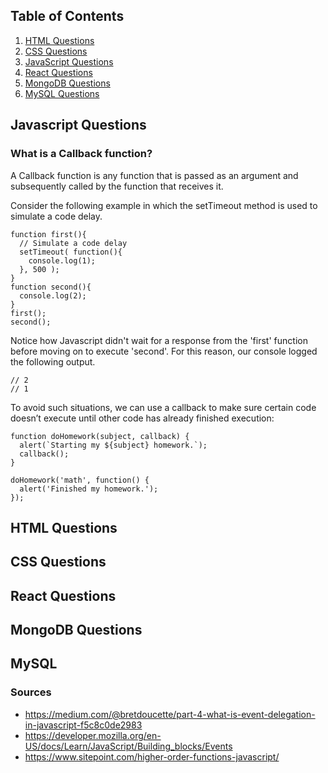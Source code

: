 ## Table of Contents

1. [HTML Questions](/questions/html-questions.md)
1. [CSS Questions](/questions/css-questions.md)
1. [JavaScript Questions](/questions/javascript-questions.md)
1. [React Questions](/questions/javascript-questions.md)
1. [MongoDB Questions](/questions/javascript-questions.md)
1. [MySQL Questions](/questions/javascript-questions.md)


## Javascript Questions

<!-- ### What is a Higher-order function? -->


### What is a Callback function?
A Callback function is any function that is passed as an argument and subsequently called by the function that receives it.

Consider the following example in which the setTimeout method is used to simulate a code delay.  

```
function first(){
  // Simulate a code delay
  setTimeout( function(){
    console.log(1);
  }, 500 );
}
function second(){
  console.log(2);
}
first();
second();
```

Notice how Javascript didn't wait for a response from the 'first' function before moving on to execute 'second'.  For this reason, our console logged the following output.

```
// 2
// 1
```

To avoid such situations, we can use a callback to make sure certain code doesn’t execute until other code has already finished execution:

```
function doHomework(subject, callback) {
  alert(`Starting my ${subject} homework.`);
  callback();
}

doHomework('math', function() {
  alert('Finished my homework.');
});
```



## HTML Questions



## CSS Questions



## React Questions



## MongoDB Questions



## MySQL






### Sources
* https://medium.com/@bretdoucette/part-4-what-is-event-delegation-in-javascript-f5c8c0de2983
* https://developer.mozilla.org/en-US/docs/Learn/JavaScript/Building_blocks/Events
* https://www.sitepoint.com/higher-order-functions-javascript/
